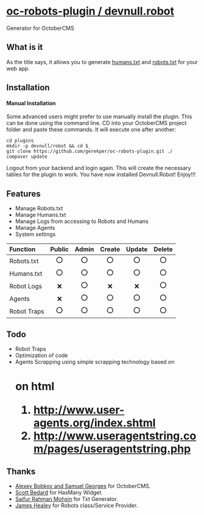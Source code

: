 # [oc-robots-plugin / devnull.robot](https://github.com/gerekper/octobercms-robot) #
Generator for OctoberCMS

## What is it ##
As the title says, it allows you to generate [humans.txt](http://humanstxt.org/Standard.html) and [robots.txt](http://www.robotstxt.org/orig.html) for your web app.

## Installation ##

#### Manual Installation ####
Some advanced users might prefer to use manually install the plugin. This can be done using the command line. CD into your OctoberCMS project folder and paste these commands. It will execute one after another:
```
cd plugins
mkdir -p devnull/robot && cd $_
git clone https://github.com/gerekper/oc-robots-plugin.git ./
composer update

```
Logout from your backend and login again. This will create the necessary tables for the plugin to work. You have now installed Devnull.Robot! Enjoy!!!

## Features ##
- Manage Robots.txt
- Manage Humans.txt
- Manage Logs from accessing to Robots and Humans
- Manage Agents
- System settings

| Function      | Public    | Admin     | Create    | Update    | Delete 
| :------------ |:------:   | :------:  | :------:  | :------:  | :------:
| Robots.txt    | :o:       | :o:       | :o:       | :o:       | :o:
| Humans.txt    | :o:       | :o:       | :o:       | :o:       | :o:
| Robot Logs    | :x:       | :o:       | :x:       | :x:       | :o:
| Agents        | :x:       | :o:       | :o:       | :o:       | :o:
| Robot Traps   | :o:       | :o:       | :o:       | :o:       | :o:


## Todo ##
- Robot Traps
- Optimization of code
- Agents Scrapping using simple scrapping technology based on <h1> on html  
    1. http://www.user-agents.org/index.shtml
    2. http://www.useragentstring.com/pages/useragentstring.php
    
## Thanks ##

* [Alexey Bobkov and Samuel Georges](http://octobercms.com) for OctoberCMS.
* [Scott Bedard](https://github.com/scottbedard) for HasMany Widget.
* [Saifur Rahman Mohsin](https://github.com/SaifurRahmanMohsin/) for Txt Generator.
* [James Healey](https://github.com/jayhealey) for Robots class/Service Provider.